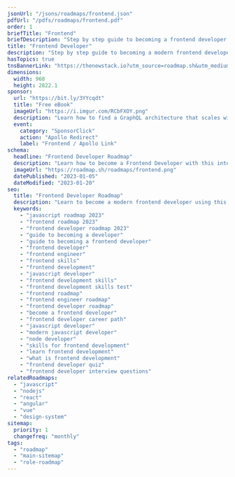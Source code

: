 ```yaml
---
jsonUrl: "/jsons/roadmaps/frontend.json"
pdfUrl: "/pdfs/roadmaps/frontend.pdf"
order: 1
briefTitle: "Frontend"
briefDescription: "Step by step guide to becoming a frontend developer in 2023"
title: "Frontend Developer"
description: "Step by step guide to becoming a modern frontend developer in 2023"
hasTopics: true
tnsBannerLink: "https://thenewstack.io?utm_source=roadmap.sh&utm_medium=Referral&utm_campaign=Alert"
dimensions:
  width: 968
  height: 2822.1
sponsor:
  url: "https://bit.ly/3YYcqdt"
  title: "Free eBook"
  imageUrl: "https://i.imgur.com/RCbFXOY.png"
  description: "Learn how to find a GraphQL architecture that scales with this free eBook from Apollo"
  event:
    category: "SponsorClick"
    action: "Apollo Redirect"
    label: "Frontend / Apollo Link"
schema:
  headline: "Frontend Developer Roadmap"
  description: "Learn how to become a Frontend Developer with this interactive step by step guide in 2023. We also have resources and short descriptions attached to the roadmap items so you can get everything you want to learn in one place."
  imageUrl: "https://roadmap.sh/roadmaps/frontend.png"
  datePublished: "2023-01-05"
  dateModified: "2023-01-20"
seo:
  title: "Frontend Developer Roadmap"
  description: "Learn to become a modern frontend developer using this roadmap. Community driven, articles, resources, guides, interview questions, quizzes for modern frontend development."
  keywords:
    - "javascript roadmap 2023"
    - "frontend roadmap 2023"
    - "frontend developer roadmap 2023"
    - "guide to becoming a developer"
    - "guide to becoming a frontend developer"
    - "frontend developer"
    - "frontend engineer"
    - "frontend skills"
    - "frontend development"
    - "javascript developer"
    - "frontend development skills"
    - "frontend development skills test"
    - "frontend roadmap"
    - "frontend engineer roadmap"
    - "frontend developer roadmap"
    - "become a frontend developer"
    - "frontend developer career path"
    - "javascript developer"
    - "modern javascript developer"
    - "node developer"
    - "skills for frontend development"
    - "learn frontend development"
    - "what is frontend development"
    - "frontend developer quiz"
    - "frontend developer interview questions"
relatedRoadmaps:
  - "javascript"
  - "nodejs"
  - "react"
  - "angular"
  - "vue"
  - "design-system"
sitemap:
  priority: 1
  changefreq: "monthly"
tags:
  - "roadmap"
  - "main-sitemap"
  - "role-roadmap"
---
```


